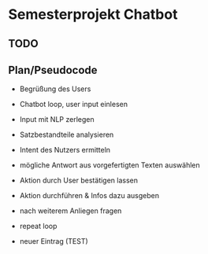 # Semesterprojekt Chatbot

## TODO

## Plan/Pseudocode

- Begrüßung des Users
- Chatbot loop, user input einlesen
- Input mit NLP zerlegen
- Satzbestandteile analysieren
- Intent des Nutzers ermitteln
- mögliche Antwort aus vorgefertigten Texten auswählen
- Aktion durch User bestätigen lassen
- Aktion durchführen & Infos dazu ausgeben
- nach weiterem Anliegen fragen
- repeat loop

- neuer Eintrag (TEST)

